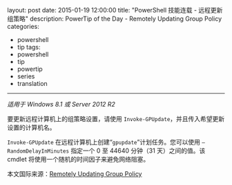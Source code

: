 ﻿layout: post
date: 2015-01-19 12:00:00
title: "PowerShell 技能连载 - 远程更新组策略"
description: PowerTip of the Day - Remotely Updating Group Policy
categories:
- powershell
- tip
tags:
- powershell
- tip
- powertip
- series
- translation
---
_适用于 Windows 8.1 或 Server 2012 R2_

要更新远程计算机上的组策略设置，请使用 `Invoke-GPUpdate`，并且传入希望更新设置的计算机名。

`Invoke-GPUpdate` 在远程计算机上创建“`gpupdate`”计划任务。您可以使用 `–RandomDelayInMinutes` 指定一个 0 至 44640 分钟（31 天）之间的值。该 cmdlet 将使用一个随机的时间因子来避免网络阻塞。

<!--more-->
本文国际来源：[Remotely Updating Group Policy](http://powershell.com/cs/blogs/tips/archive/2015/01/19/remotely-updating-group-policy.aspx)
